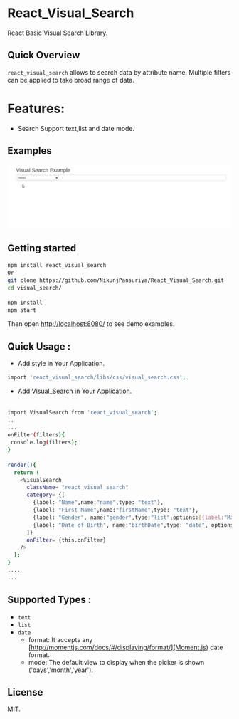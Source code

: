 # React_Visual_Search
 React Basic Visual Search Library.


## Quick Overview
`react_visual_search` allows to search data by attribute name.
Multiple filters can be applied to take broad range of data.

# Features:
* Search Support text,list and date mode.


## Examples
![Visual Search Example](example2.gif)

## Getting started

```sh
npm install react_visual_search
Or
git clone https://github.com/NikunjPansuriya/React_Visual_Search.git
cd visual_search/

npm install
npm start
```

Then open [http://localhost:8080/](http://localhost:8080/) to see demo examples.


## Quick Usage :
* Add style in Your Application.
```sh
import 'react_visual_search/libs/css/visual_search.css';
```
* Add Visual_Search in Your Application.

```sh

import VisualSearch from 'react_visual_search';
..
...
onFilter(filters){
 console.log(filters);
}

render(){
  return (
    <VisualSearch
      className= "react_visual_search"
      category= {[
        {label: "Name",name:"name",type: "text"},
        {label: "First Name",name:"firstName",type: "text"},
        {label: "Gender", name:"gender",type:"list",options:[{label:"Male",value:"M"},{label:"Female",value:"F"}]},
        {label: "Date of Birth", name:"birthDate",type: "date", options:{format:"DD-MMM-YYYY",mode:"days"}}
      ]}
      onFilter= {this.onFilter}
    />
  );
}
....
...

```

## Supported Types :
* `text`
* `list`
* `date`
  * format: It accepts any [http://momentjs.com/docs/#/displaying/format/](Moment.js) date format.
  * mode: The default view to display when the picker is shown ('days','month','year').

## License
MIT.
